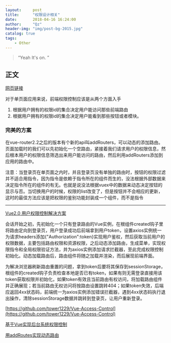 ```yaml
---
layout:     post
title:      "权限设计相关"
date:       2018-04-16 16:24:00
author:     "Qz"
header-img: "img/post-bg-2015.jpg"
catalog: true
tags:
    - Other
---
```


> “Yeah It's on. ”


## 正文
[网页链接](https://github.com/JesseZhao1990/blog/issues/64)

对于单页面应用来说，前端权限控制应该是从两个方面入手

1. 根据用户拥有的权限id的集合决定用户能访问那些前端路由
2. 根据用户拥有的权限id的集合决定用户能看到那些按钮或者模块。

### 完美的方案
在vue-router2.2之后的版本有个新的api叫addRouters，可以动态的添加路由。页面加载时的我们可以先初始化一个空路由，紧接着我们请求用户的权限信息，然后根本用户的权限信息筛选出来用户能访问的路由，然后利用addRouters添加到应用的路由中。

注意：当登录页在单页面之内时，并且登录页没有单独的路由时，按钮的权限过滤并不适合用指令，因为指令是依赖于指令所在的组件而生的，没法根据外部数据来决定指令所在的组件的有无。也就是说没法根据vuex中的数据来动态决定按钮的显示与否。当切换用户的时候，权限的list改变了，但是按钮并不会相应的更新，这时的最佳方法应该是把权限的鉴别功能封装成一个组件，而不是指令


----------

[Vue2.0 用户权限控制解决方案](https://refined-x.com/2017/11/28/Vue2.0%E7%94%A8%E6%88%B7%E6%9D%83%E9%99%90%E6%8E%A7%E5%88%B6%E8%A7%A3%E5%86%B3%E6%96%B9%E6%A1%88/)



会话开始之初，先初始化一个只有登录路由的Vue实例，在根组件created钩子里将路由定向到登录页，用户登录成功后前端拿到用户token，设置axios实例统一为请求headers添加{"Authorization":token}实现用户鉴权，然后获取当前用户的权限数据，主要包括路由权限和资源权限，之后动态添加路由，生成菜单，实现权限指令和全局权限验证方法，并为axios实例添加请求拦截器，至此完成权限控制初始化。动态加载路由后，路由组件将随之加载并渲染，而后展现前端界面。



为解决浏览器刷新路由重置的问题，拿到token后要将其保存到sessionStorage，根组件的created钩子负责检查本地是否已有token，如果有则无需登录直接用该token获取权限并初始化，如果token有效且当前路由有权访问，将加载路由组件并正确展现；若当前路由无权访问将按路由设置跳转404；如果token失效，后端应返回4xx状态码，前端统一为axios实例添加错误拦截器，遇到4xx状态码执行退出操作，清除sessionStorage数据并跳转到登录页，让用户重新登录。

[https://github.com/tower1229/Vue-Access-Control](https://github.com/tower1229/Vue-Access-Control)

[基于Vue实现后台系统权限控制 ](https://refined-x.com/2017/08/29/%E5%9F%BA%E4%BA%8EVue%E5%AE%9E%E7%8E%B0%E5%90%8E%E5%8F%B0%E7%B3%BB%E7%BB%9F%E6%9D%83%E9%99%90%E6%8E%A7%E5%88%B6/)

[用addRoutes实现动态路由](https://refined-x.com/2017/09/01/%E7%94%A8addRoutes%E5%AE%9E%E7%8E%B0%E5%8A%A8%E6%80%81%E8%B7%AF%E7%94%B1/)





